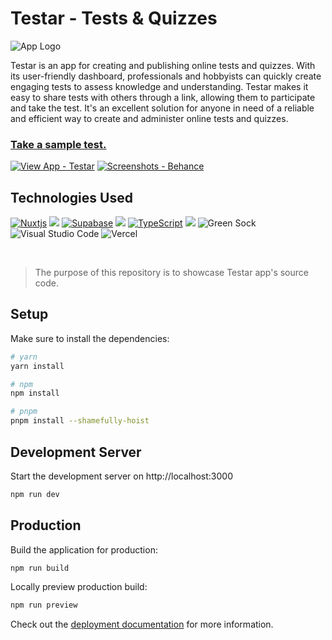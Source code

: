 # Testar - Tests & Quizzes

![App Logo](https://firebasestorage.googleapis.com/v0/b/learn-c73c3.appspot.com/o/Misc%2Ftestarthumb.png?alt=media&token=f016c001-82d7-4cc0-bd2e-034d567e4e20)

Testar is an app for creating and publishing online tests and quizzes. With its user-friendly dashboard, professionals and hobbyists can quickly create engaging tests to assess knowledge and understanding. Testar makes it easy to share tests with others through a link, allowing them to participate and take the test. It's an excellent solution for anyone in need of a reliable and efficient way to create and administer online tests and quizzes.

<h3>
<a href="https://testar-app.vercel.app/taketest/test-0f7c6570-c0f3-4c83-9f73-f98ecf9962de" target="_blank">Take a sample test.</a>
</h3>

[![View App - Testar](https://img.shields.io/badge/View_App-Testar-161D27?style=for-the-badge)](https://testar-app.vercel.app/) [![Screenshots - Behance](https://img.shields.io/badge/Screenshots-Behance-1769ff?style=for-the-badge)](https://www.behance.net/gallery/157605355/Testar-Tests-Qiuz-app)

## Technologies Used
<a href="https://nuxt.com/">![Nuxtjs](https://img.shields.io/badge/Nuxt-002E3B?style=for-the-badge&logo=nuxtdotjs&logoColor=#00DC82)</a>
<a href="https://vuejs.org/"><img src="https://img.shields.io/badge/vue.js-%234FC08D.svg?&style=for-the-badge&logo=vue.js&logoColor=white" /></a>
<a href="https://supabase.com">![Supabase](https://img.shields.io/badge/Supabase-3ECF8E?style=for-the-badge&logo=supabase&logoColor=white)</a>
<a href="https://javascript.com"><img src="https://img.shields.io/badge/javascript-%23F7DF1E.svg?&style=for-the-badge&logo=javascript&logoColor=black" /></a>
<a href="https://www.typescriptlang.org/">![TypeScript](https://img.shields.io/badge/typescript-%23007ACC.svg?style=for-the-badge&logo=typescript&logoColor=white)</a>
<a href="https://tailwindcss.com/"><img src="https://img.shields.io/badge/tailwind%20css-%2338B2AC.svg?&style=for-the-badge&logo=tailwind%20css&logoColor=white" /></a>
![Green Sock](https://img.shields.io/badge/green%20sock-88CE02?style=for-the-badge&logo=greensock&logoColor=white)
![Visual Studio Code](https://img.shields.io/badge/VS%20Code-0078d7.svg?style=for-the-badge&logo=visual-studio-code&logoColor=white)
![Vercel](https://img.shields.io/badge/vercel-%23000000.svg?style=for-the-badge&logo=vercel&logoColor=white)
<br/>
</h4>
<br>

> The purpose of this repository is to showcase Testar app's source code.


## Setup

Make sure to install the dependencies:

```bash
# yarn
yarn install

# npm
npm install

# pnpm
pnpm install --shamefully-hoist
```

## Development Server

Start the development server on http://localhost:3000

```bash
npm run dev
```

## Production

Build the application for production:

```bash
npm run build
```

Locally preview production build:

```bash
npm run preview
```

Check out the [deployment documentation](https://nuxt.com/docs/getting-started/deployment) for more information.

